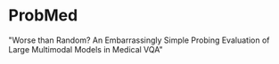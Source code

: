 # ProbMed
"Worse than Random? An Embarrassingly Simple Probing Evaluation of Large Multimodal Models in Medical VQA"
